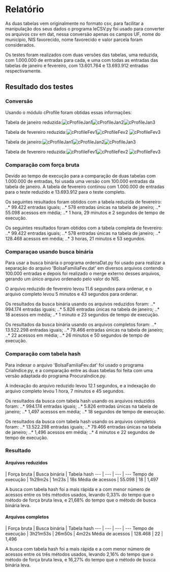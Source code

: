 # Relatório
As duas tabelas vem originalmente no formato csv, para facilitar a manipulação dos seus dados o programa leCSV.py foi usado para converter os arquivos csv em dat, nessa conversão apenas os campos UF, nome do município, NIS favorecido, nome favorecido e valor parcela foram considerados.

Os testes foram realizados com duas versões das tabelas, uma reduzida, com 1.000.000 de entradas para cada, e uma com todas as entradas das tabelas de janeiro e fevereiro, com 13.601.764 e 13.693.912 entradas respectivamente.

## Resultado dos testes
### Conversão
Usando o módulo cProfile foram obtidas essas informações:

Tabela de janeiro reduzida:![cProfileJan1](https://raw.githubusercontent.com/viniciusDGuimaraes/BPlusTree/master/Testes/Reduzidos/Convers%C3%A3o/cProfile_jan_01.png)![cProfileJan2](https://raw.githubusercontent.com/viniciusDGuimaraes/BPlusTree/master/Testes/Reduzidos/Convers%C3%A3o/cProfile_jan_02.png)![cProfileJan3](https://raw.githubusercontent.com/viniciusDGuimaraes/BPlusTree/master/Testes/Reduzidos/Convers%C3%A3o/cProfile_jan_03.png)

Tabela de fevereiro reduzida:![cProfileFev1](https://raw.githubusercontent.com/viniciusDGuimaraes/BPlusTree/master/Testes/Reduzidos/Convers%C3%A3o/cProfile_fev_01.png)![cProfileFev2](https://raw.githubusercontent.com/viniciusDGuimaraes/BPlusTree/master/Testes/Reduzidos/Convers%C3%A3o/cProfile_fev_02.png) ![cProfileFev3](https://raw.githubusercontent.com/viniciusDGuimaraes/BPlusTree/master/Testes/Reduzidos/Convers%C3%A3o/cProfile_fev_03.png)

Tabela de janeiro:![cProfileJan1](https://raw.githubusercontent.com/viniciusDGuimaraes/BPlusTree/master/Testes/Completos/Convers%C3%A3o/cProfile_jan_01.png)![cProfileJan2](https://raw.githubusercontent.com/viniciusDGuimaraes/BPlusTree/master/Testes/Completos/Convers%C3%A3o/cProfile_jan_02.png)![cProfileJan3](https://raw.githubusercontent.com/viniciusDGuimaraes/BPlusTree/master/Testes/Completos/Convers%C3%A3o/cProfile_jan_03.png)

Tabela de fevereiro reduzida:![cProfileFev1](https://raw.githubusercontent.com/viniciusDGuimaraes/BPlusTree/master/Testes/Completos/Convers%C3%A3o/cProfile_fev_01.png)![cProfileFev2](https://raw.githubusercontent.com/viniciusDGuimaraes/BPlusTree/master/Testes/Completos/Convers%C3%A3o/cProfile_fev_02.png) ![cProfileFev3](https://raw.githubusercontent.com/viniciusDGuimaraes/BPlusTree/master/Testes/Completos/Convers%C3%A3o/cProfile_fev_03.png)

### Comparação com força bruta
Devido ao tempo de execução para a comparação de duas tabelas com 1.000.000 de entradas, foi usada uma versão com 100.000 entradas da tabela de janeiro. A tabela de fevereiro continou com 1.000.000 de entradas para o teste reduzido e 13.693.912 para o teste completo.

Os seguintes resultados foram obtidos com a tabela reduzida de fevereiro:
..* 99.422 entradas iguais;
..* 578 entradas únicas na tabela de janeiro;
..* 55.098 acessos em média;
..* 1 hora, 29 minutos e 2 segundos de tempo de execução.

Os seguintes resultados foram obtidos com a tabela completa de fevereiro:
..* 99.422 entradas iguais;
..* 578 entradas únicas na tabela de janeiro;
..* 128.468 acessos em média;
..* 3 horas, 21 minutos e 53 segundos.

### Comparaçao usando busca binária
Para usar a busca binária o programa ordenaDat.py foi usado para realizar a separação do arquivo 'BolsaFamiliaFev.dat' em diversos arquivos contendo 100.000 entradas e depois foi realizado o merge externo desses arquivos, gerando um único arquivo ordenado pelo valor do NIS.

O arquivo reduzido de fevereiro levou 11.6 segundos para ordenar, e o arquivo completo levou 5 minutos e 43 segundos para ordenar.

Os resultados da busca binária usando os arquivos reduzidos foram:
..* 994.174 entradas iguais;
..* 5.826 entradas únicas na tabela de janeiro;
..* 18 acessos em média;
..* 1 minuto e 23 segundos de tempo de execução.

Os resultados da busca binária usando os arquivos completos foram:
..* 13.522.298 entradas iguais;
..* 79.466 entradas únicas na tabela de janeiro;
..* 22 acessos em média;
..* 26 minutos e 50 segundos de tempo de execução.

### Comparação com tabela hash
Para indexar o arquivo 'BolsaFamiliaFev.dat' foi usado o programa CriaIndice.py, e a comparação entre as duas tabelas foi feita com uma versão adaptada do programa ProcuraIndice.py.

A indexação do arquivo reduzido levou 12.1 segundos, e a indexação do arquivo completo levou 1 hora, 7 minutos e 45 segundos.

Os resultados da busca com tabela hash usando os arquivos reduzidos foram:
..* 994.174 entradas iguais;
..* 5.826 entradas únicas na tabela de janeiro;
..* 1,497 acessos em média;
..* 18 segundos de tempo de execução.

Os resultados da busca com tabela hash usando os arquivos completos foram:
..* 13.522.298 entradas iguais;
..* 79.466 entradas únicas na tabela de janeiro;
..* 1,496 acessos em média;
..* 4 minutos e 22 segundos de tempo de execução.

### Resultado
#### Arquivos reduzidos
| Força bruta | Busca binária | Tabela hash
--- | --- | --- | ---
Tempo de execução | 1h29m2s | 1m23s | 18s
Média de acessos | 55.098 | 18 | 1,497

A busca com tabela hash foi a mais rápida e a com menor número de acessos entre os três métodos usados, levando 0,33% do tempo que o método de força bruta leva, e 21,68% do tempo que o método de busca binária leva.

#### Arquivos completos
| Força bruta | Busca binária | Tabela hash
--- | --- | --- | ---
Tempo de execução | 3h21m53s | 26m50s | 4m22s
Média de acessos | 128.468 | 22 | 1,496

A busca com tabela hash foi a mais rápida e a com menor número de acessos entre os três métodos usados, levando 2,16% do tempo que o método de força bruta leva, e 16,27% do tempo que o método de busca binária leva.
